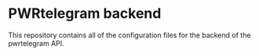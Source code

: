 # PWRtelegram backend

This repository contains all of the configuration files for the backend of the pwrtelegram API.

